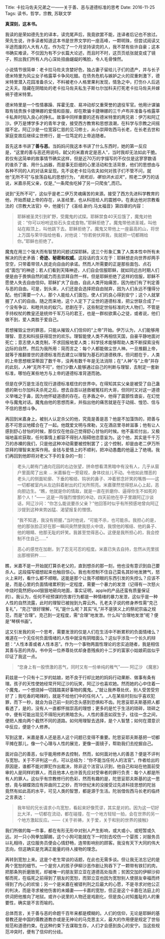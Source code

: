 Title: 卡拉马佐夫兄弟之一——关于善、恶与道德标准的思考
Date: 2016-11-25
Tags: 读书，哲学，宗教, 苏联文学

**真深刻，这本书。**

我读的是荣如德先生的译本，读完尾声后，我竟欲罢不能，连译者后记也不放过。荣先生说，许多读者知道这本书是世界文学的一座高峰，一颗明珠，但尝试阅读又半途而废的人大有人在。作为花了一个月坚持读完的人，我不禁有些许自豪；这本书确实难读，不仅因为有不少长篇大论述，而且时不时，这页页纸张就变成了镜子，照出我们所有人内心深处扭曲龌龊的嘴脸，令人毛骨悚然。

小说情节很简单：老卡拉马佐夫贪婪好色，独占妻子留给儿子们的遗产，并与长子德米特里为风尘女子格露莘卡争风吃醋。在债务危机与嫉妒之火的双重刺激下，德米特里潜入花园准备杀父，不料被老仆人格里果利发现，情急之中，打伤仆人后逃之夭夭。隐藏在阴暗处的老卡拉马佐夫私生子斯乜尔加科夫打死老卡拉马佐夫并嫁祸于德米特里。

德米特里是一个性情暴躁、挥霍无度、易冲动却又重荣誉的退役军官。他用计谋骗取有钱贵族卡捷琳娜的爱情和臣服，却在欺骗卡捷琳娜的三千卢布并准备与格露莘卡私奔时陷入良心的挣扎。故事中同样重要的还有德米特里的两兄弟：伊万和阿辽沙。伊万是博学多才的青年才俊，接受西方教育和思想浪潮，在科学与宗教之间摇摆不定。阿辽沙是一位宽容仁慈的见习修士，从小崇拜佐西马长老，在长老去世和家庭变故后继续尘世修行，是一位笃定的上帝追随者。


首先这本书讲了**善与恶**。当妈妈问我这本书讲了什么东西时，她的第一反应是，“这里的善与恶还用说吗，弑父的米嘉肯定是恶人”，当时我却无法如此干脆。若仅有这简单的故事情节确实这样，但是近70万的字描写的不仅仅是这寥寥数语的谁杀了谁、用什么凶器，而是事无巨细的心里活动和生活背景，他们的思想由与各种不同的人的对话来呈现。先不说老卡拉马佐夫如何对孩子们不管不问，就他“无所不可”与放荡自私的思想行为，_“我死后，哪怕洪水滔天”_，照老二伊万的话说，米嘉杀死父亲，仅是_“一条爬虫吃掉了另一只爬虫”_而已。

说到“无所不可”，这似乎是老二伊万灵魂痛苦的来源。接受了西方先进科学教育的他，开始质疑上帝的存在，从圣经里，也从科技给人的震撼中。在表达他对宗教看法的《宗教大法官》中，他援引了《圣经.新约.马太福音》第四章的内容：

>耶稣被圣灵引到旷野，受魔鬼的试探。耶稣禁食40天后饿了，魔鬼对他说：“你可以吩咐这些石头变成食物。”耶稣拒绝了。魔鬼带他进圣城，叫他站在殿顶上，叫他跳下去。耶稣拒绝了。魔鬼又带他上一座最高的山，将世上万国与荣华指给他看，对他说：“你若俯伏拜我，我就把一切都赐给你。”耶稣也拒绝了。

魔鬼在用三个强大而有智慧的问题试探耶稣。这三个形象汇集了人类本性中所有未解决的历史矛盾：**奇迹、秘密和权威**。这段话的含义在于：耶稣想走向世界却两手空空，只带着带领人民走向自由的承诺。然而人所需要的正是那些面包、点石成“面包”的神迹；若人们看到天降神迹，人们自会信服耶稣，就如同远古时期人们便是由于畏惧自然的威力而去崇拜自然一样。但是耶稣拒绝了这样的信服，耶稣不愿使人失去自由信仰。耶稣扩大了自由，自此人类开始痛苦，因为他们有了判定善与恶的自由。可是，到头来，人们还是会选择把自由抛弃，因为人们永远不懂得分配。他们需要一个人，那个人能给人们面包，使人们的良心得到安宁；这个人就掌握了人们的自由。随之而来地，这个人定下了尘世的道德标准，把尘世联合成了一个没有争议、和睦共处的蚁穴。悲剧在于，这些制定世俗标准的大人物们，不管是手持权杖的教皇还是统帅千军万马的君王，也是一群权欲熏心之徒，或者说，他们做不到，爱人类胜于爱自己。

若想摧毁尘世的罪恶，只能从摧毁人们信仰的“上帝”开始。伊万认为，人们能够用理智、意志和科技获得现世的欢乐。理智能使人类不再相信天国，自豪平静地面对死亡；意志使人类克制，不求回报地爱人类；科学技术能够帮助人类不断探索没有边际的自然，然后为我所用：简而言之：每个人都能做尘世人神。一旦推翻上帝，就等于推翻普世的道德标准而去建立以理智为基石的道德秩序。但问题在于，人类的上帝思想根深蒂固了数千年，没再有数千年是无法消除；在“人神”与“上帝”并存的此刻，人神“无所不可”，他们少数人能够通过自己的判断与理智，去制定一套新标准，哪怕在某些地方与上帝的道德标准背道而驰。

但是在伊万是生活在现行道德标准框住的世界中。在得知其实父亲是被受了自己蛊惑的斯乜尔加科夫杀死之后，想去自首以拯救被冤枉的大哥，但同时又对这一道德义举嗤之于鼻，因为他怀疑道德的存在。在矛盾之中，他得了震颤性谵妄，在幻觉中与魔鬼对话。魔鬼由他的思想而来，并指出他的痛苦就是在于动摇、惶恐、信与不信的思想斗争。


再回到米嘉身上。被别人认定杀父的他，究竟是善是恶？他是不加藻饰的，把善与恶不可思议地糅合在了一起。他既爱文明与席勒，又在酒店里寻衅滋事；他有让人感到舒心甘怡的时候，那仅仅在他自己觉得舒心甘怡的时候。他不喜欢付出，又极端地喜欢获取，任何事情上都容不得别人阻碍他恣意妄为。这个他，其实是千千万万的赤裸的我们，只是他这种冲动需要被控制罢了；这个控制，却是由老二伊万所崇拜的理智来发挥作用。金钱与爱情上的不顺利，把冲动愚蠢的他逼上了绝境。我们再回到他即将对老父下手的复杂的一刻：

>老头儿朝有门通向花园的右边张望，拼命想看清黑暗中有没有人，几乎从窗户里面爬了出来 ... 米嘉躲在一旁窥视，身体纹丝儿不动。令他如此憎恶的老头儿的侧面轮廓、下垂的喉结、钩状的鼻子、冲着邪念奸笑的嘴唇——这一切都被室内从左边斜着射出的灯光所照亮。米嘉骤然觉得怒从心上起，恶向胆边生。“瞧，他就是你的情敌，就是一直在折磨你、逼得你生不如死的那个人！”—— 这是一阵强烈憎恨的冲动，四天前他在亭子里跟阿辽沙谈话，阿辽沙问：“你怎么能说要杀父亲？”他回答时似乎有所预感地曾向阿辽沙提到这种来势凶猛、渴望报复的憎恨。

>“我不知道，我没有把握，”当时他说，“可能不杀，也可能杀。我担心的是，他的那张脸正好在那一瞬间突然使我怒火中烧，我恨他的喉结、他的鼻子、他的眼睛、他那无耻的奸笑。我甚至觉得恶心。这便是我所担心的，我会控制不住自己......”

>恶心的感觉在加剧，到了忍无可忍的程度。米嘉已失去自持，忽然从兜里拔出那根铜杵......


瞧，米嘉不是一开始就打算杀老父的，直到想杀的那一刻，他也没有意识到自己要杀人。这段描写细想起来也触目惊心。我也有控制不住自己莫名其妙地发脾气，怒火上来时，看什么都不顺眼。这能是那个让我不顺眼的东西引发的失控么？应该不是，而是心里的负面情绪累积到一定程度，需要一个暴力的发泄（记得有一次怒火中烧时竟然把ipod狠狠地砸向地面，事实证明，apple的产品还蛮有质量保证的）。我认为，任何不经预谋的伤害行为都是一种情绪的暴力发泄，这似乎是一种人性的自然流露，此时的理智已被抛到九霄云外。孔老夫子说的修身养性需“克己复礼”，“克己”很好理解，“礼”是什么呢？其实“礼”并不是狭义上的祭祀宗庙之规范，而是“合理”。克己到一定程度，需“合理”地发泄。什么叫“合理地发泄”呢？便是“琴棋书画”。

这又引发我的另一个思考，需要发泄的仅是人们在生活中不断累积的负面情绪么？难道在一个无任何负面情绪的人性中就没有阴暗面么？这似乎涉及一个长久的辩题：“人性本善或者人性本恶”。作为一个事物两面性理论的忠实追随者，我是相信其善与恶的共存。书中另一位养尊处优却身患残疾的十二岁的富家小姑娘莉兹似乎印证了我这一点。

>“您身上有一股愤激的恶气，同时又有一份单纯的稚气”—— 阿辽沙 《魔崽》

莉兹是一个只有十二岁的姑娘，她不良于行却比她的妈妈行动果断、做事有条有理。孩子的天性使她经常开阿辽沙的玩笑，阿辽沙也喜欢她。然而她的心中住着一个魔鬼，一个想烧掉一切践踏美好事物的魔鬼。_“就让我养尊处优，别人受苦受穷好了；我吃香的喝辣的，就是不给他们中的任何人”。_人在某些时刻似乎喜欢犯罪，而下一秒，就会为自己前一刻的念头感到恐惧和不齿。陀思妥耶夫斯基把人都看透了，是的，没有人一直都怀揣崇高的理想；更多的是忙于生活的琐碎，琐碎之中，便有可能出现见不得阳光的黑暗念头。人性的善恶如双生子，往往一念之间，便把人推向两个截然不同的道路。如何用理智去选择，是个人智慧；如何在潜意识中反应，便是个人修养。

写到这里，米嘉是善人还是恶人这个问题已变得不重要。陀思妥耶夫斯基把一切都平摊在那儿，像一个心理与人性的展览，更像一面镜子，帮助我们去挖掘自己。

面对自己的善恶，似乎能用修养去控制，然而，如何面对他人的善恶？便是不评判与宽恕。关于不评判这一点，可以总结为：“你不能当任何人的法官”。作者给出的原因是，谁都不能对罪犯作出裁决，除非这个法官认识到，他自己和站在他面前受审的人是同样的罪人，而且他本人也许首先应对受审者的罪行负责：每个人都是所有人的罪人。这似乎有宗教修行的色彩，然而有趣的是，陀思妥耶夫斯基的这一思想，竟与蝴蝶效应有异曲同工之妙，而19世纪末的没接受过先进科技思想的陀翁竟然有如此高的水平，可见人类的智慧，都是源于生活。陀翁借佐西马长老的临终之言表达：

>我年轻的兄长请求小鸟宽恕，看起来好像荒谬，其实是对的。因为这一切好比大洋，一切都在流动，都在碰撞，在一个地方轻轻一拍，会在世界的另一个地方激起反应。——《关于祈祷，关于爱，关于和别的世界的接触》

我们所做的每一件事，都在有形无形中对别人产生影响，或大或小，或短暂或久远。对一只小狗拳加脚踢，这个小狗可能就在下一时刻去咬伤一个婴孩；对服务员以礼相待，这位服务员便会心情舒畅，连带影响别的顾客。我没有天下大同的伟大志向，但这确实是充满正能量的待人接物的理念。

再转到宽恕上来。这是个老生常谈的话题，在此也无需多谈。但让我无法忘记的是两个宽恕的细节。一个是穷人的孩子伊柳沙恶作剧让狗吞下了一颗带有铁钉的肉，把那条狗折磨致死，却被唯一的朋友郭立亚在道德高处指责；贫困交加的伊柳沙抑郁而死，在临死之前得到了朋友的宽恕，而郭立亚也因为宽恕别人使朋友幸福而终得到了内心的欢愉；另一个是米嘉在被错判刑之后最大的心愿，不是寻求对他公正的判决，而是寻求被他伤害的未婚妻——卡嘉的宽恕，但正是这个卡嘉在法庭上的供词把他推向了地狱。或许小说里的人物还是戏剧化，但是良心对知羞耻的人的重要性，确实是不言而喻的。

总体而言，关于善与恶的命题千百年来都是模糊的。人们的信仰，无论是耶稣的基督教还是中国的儒教道教亦或是无神论的马克思主义，最大的作用便是规定了世俗规范和道德约束。在这种约束下去谋取生存，人们才会感到良心的安宁。当这些规范冲突时，便有了信仰的分歧。
